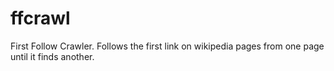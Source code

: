 # ffcrawl
First Follow Crawler. Follows the first link on wikipedia pages from one page until it finds another.
